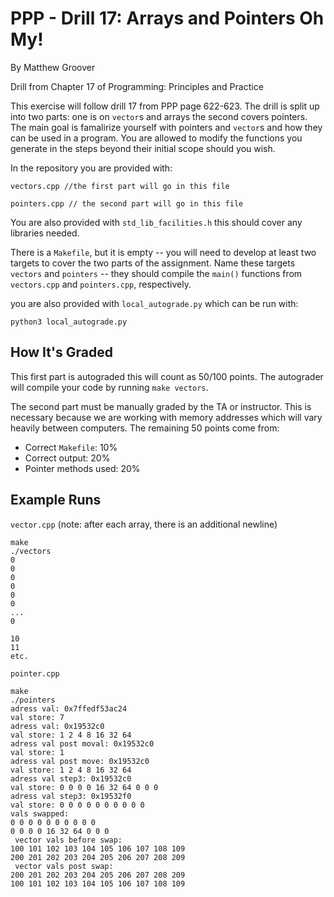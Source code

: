 # PPP - Drill 17: Arrays and Pointers Oh My!

By Matthew Groover

Drill from Chapter 17 of Programming: Principles and Practice

This exercise will follow drill 17 from PPP page 622-623. The drill is split up into two parts: one is on `vector`s and arrays the second covers pointers. The main goal is famalirize yourself with pointers and `vector`s and how they can be used in a program. You are allowed to modify the functions you generate in the steps beyond their initial scope should you wish.

In the repository you are provided with:
```
vectors.cpp //the first part will go in this file
```
```
pointers.cpp // the second part will go in this file
```
 You are also provided with `std_lib_facilities.h` this should cover any libraries needed. 
 
 There is a `Makefile`, but it is empty -- you will need to develop at least two targets to cover the two parts of the assignment. Name these targets `vectors` and `pointers` -- they should compile the `main()` functions from `vectors.cpp` and `pointers.cpp`, respectively.   
 
 you are also provided with `local_autograde.py` which can be run with:
 ```
 python3 local_autograde.py
 ```

## How It's Graded 

This first part is autograded this will count as 50/100 points. The autograder will compile your code by running `make vectors`. 

The second part must be manually graded by the TA or instructor. This is necessary because we are working with memory addresses which will vary heavily between computers. The remaining 50 points come from: 

- Correct `Makefile`: 10%
- Correct output: 20%
- Pointer methods used: 20%

## Example Runs

`vector.cpp` (note: after each array, there is an additional newline)
```
make 
./vectors
0 
0 
0 
0 
0 
0 
...
0

10
11
etc.
```

`pointer.cpp`
```
make 
./pointers
adress val: 0x7ffedf53ac24
val store: 7
adress val: 0x19532c0
val store: 1 2 4 8 16 32 64 
adress val post moval: 0x19532c0
val store: 1
adress val post move: 0x19532c0
val store: 1 2 4 8 16 32 64 
adress val step3: 0x19532c0
val store: 0 0 0 0 16 32 64 0 0 0 
adress val step3: 0x19532f0
val store: 0 0 0 0 0 0 0 0 0 0 
vals swapped: 
0 0 0 0 0 0 0 0 0 0 
0 0 0 0 16 32 64 0 0 0 
 vector vals before swap: 
100 101 102 103 104 105 106 107 108 109  
200 201 202 203 204 205 206 207 208 209  
 vector vals post swap: 
200 201 202 203 204 205 206 207 208 209  
100 101 102 103 104 105 106 107 108 109 

```
